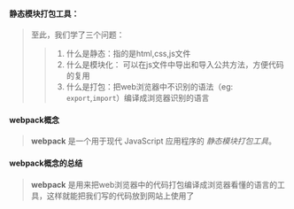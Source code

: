 #### 静态模块打包工具：

> 至此，我们学了三个问题：
>
> > 1. 什么是静态：指的是html,css,js文件
> > 2. 什么是模块化： 可以在js文件中导出和导入公共方法，方便代码的复用
> > 3. 什么是打包：把web浏览器中不识别的语法（eg: `export`,`import`）编译成浏览器识别的语言

#### webpack概念

> **webpack** 是一个用于现代 JavaScript 应用程序的 *静态模块打包工具*。

#### webpack概念的总结

> **webpack** 是用来把web浏览器中的代码打包编译成浏览器看懂的语言的工具，这样就能把我们写的代码放到网站上使用了

